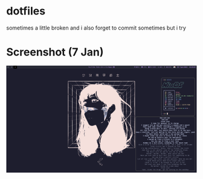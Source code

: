 # dotfiles
sometimes a little broken and i also forget to commit sometimes but i try

# Screenshot (7 Jan)
<img title="screenshot woah" src="./screenshot.png"/>
